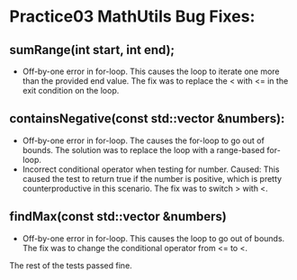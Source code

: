 # Practice03 MathUtils Bug Fixes:
## sumRange(int start, int end);
* Off-by-one error in for-loop. This causes the loop to iterate one more than the provided end value. The fix was to replace the < with <= in the exit condition on the loop.

## containsNegative(const std::vector<int> &numbers):
* Off-by-one error in for-loop. The causes the for-loop to go out of bounds. The solution was to replace the loop with a range-based for-loop.
* Incorrect conditional operator when testing for number. Caused: This caused the test to return true if the number is positive, which is pretty counterproductive in this scenario. The fix was to switch > with <.

## findMax(const std::vector<int> &numbers)
* Off-by-one error in for-loop. This causes the loop to go out of bounds. The fix was to change the conditional operator from <= to <.

The rest of the tests passed fine.